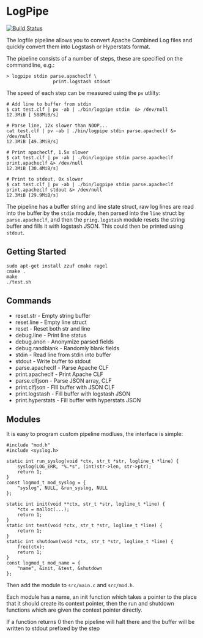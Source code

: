 # LogPipe

[![Build Status](https://drone.io/github.com/HarryR/logpipe/status.png)](https://drone.io/github.com/HarryR/logpipe/latest)

The logfile pipeline allows you to convert Apache Combined Log files
and quickly convert them into Logstash or Hyperstats format.

The pipeline consists of a number of steps, these are specified
on the commandline, e.g.:

	> logpipe stdin parse.apacheclf \
					 print.logstash stdout

The speed of each step can be measured using the `pv` utlilty:

	# Add line to buffer from stdin
	$ cat test.clf | pv -ab | ./bin/logpipe stdin  &> /dev/null
	12.3MiB [ 588MiB/s]

	# Parse line, 12x slower than NOOP...
	cat test.clf | pv -ab | ./bin/logpipe stdin parse.apacheclf &> /dev/null
	12.3MiB [49.3MiB/s]

	# Print apacheclf, 1.5x slower
	$ cat test.clf | pv -ab | ./bin/logpipe stdin parse.apacheclf print.apacheclf &> /dev/null
	12.3MiB [30.4MiB/s]

	# Print to stdout, 0x slower
	$ cat test.clf | pv -ab | ./bin/logpipe stdin parse.apacheclf print.apacheclf stdout &> /dev/null
	12.3MiB [29.9MiB/s]

The pipeline has a buffer string and line state struct, raw log lines are read
into the buffer by the `stdin` module, then parsed into the `line` struct 
by `parse.apacheclf`, and then the `pring.logstash` module resets the string
buffer and fills it with logstash JSON. This could then be printed using `stdout`.

## Getting Started

    sudo apt-get install zzuf cmake ragel
    cmake .
    make
    ./test.sh

## Commands

 * reset.str - Empty string buffer
 * reset.line - Empty line struct
 * reset - Reset both str and line
 * debug.line - Print line status
 * debug.anon - Anonymize parsed fields
 * debug.randblank - Randomly blank fields
 * stdin - Read line from stdin into buffer
 * stdout - Write buffer to stdout
 * parse.apacheclf - Parse Apache CLF
 * print.apacheclf - Print Apache CLF
 * parse.clfjson - Parse JSON array, CLF
 * print.clfjson - FIll buffer with JSON CLF
 * print.logstash - Fill buffer with logstash JSON
 * print.hyperstats - Fill buffer with hyperstats JSON

## Modules

It is easy to program custom pipeline modlues, the interface is simple:

	#include "mod.h"
	#include <syslog.h>

	static int run_syslog(void *ctx, str_t *str, logline_t *line) {
		syslog(LOG_ERR, "%.*s", (int)str->len, str->ptr);
		return 1;
	}
	const logmod_t mod_syslog = {
		"syslog", NULL, &run_syslog, NULL
	};

	static int init(void **ctx, str_t *str, logline_t *line) {
		*ctx = malloc(...);
		return 1;
	}
	static int test(void *ctx, str_t *str, logline_t *line) {
		return 1;
	}
	static int shutdown(void *ctx, str_t *str, logline_t *line) {
		free(ctx);
		return 1;
	}
	const logmod_t mod_name = {
		"name", &init, &test, &shutdown
	};

Then add the module to `src/main.c` and `src/mod.h`.

Each module has a name, an init function which takes a pointer to the place that it should create its context pointer, then the run and shutdown functions which are given the context pointer directly.

If a function returns 0 then the pipeline will halt there and the buffer will be written
to stdout prefixed by the step 
